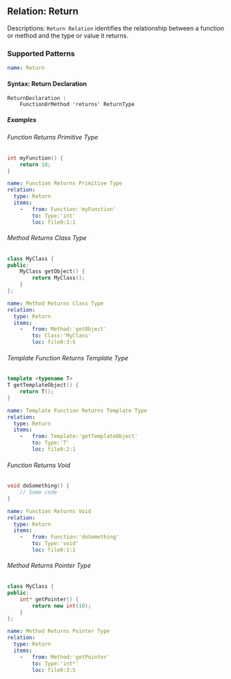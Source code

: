 ## Relation: Return

Descriptions: `Return Relation` identifies the relationship between a function or method and the type or value it returns.

### Supported Patterns

```yaml
name: Return
```

#### Syntax: Return Declaration

```text
ReturnDeclaration :
    FunctionOrMethod 'returns' ReturnType
```

##### Examples

###### Function Returns Primitive Type

```CPP
int myFunction() {
    return 10;
}
```

```yaml
name: Function Returns Primitive Type
relation:
  type: Return
  items:
    -   from: Function:'myFunction'
        to: Type:'int'
        loc: file0:1:1
```

###### Method Returns Class Type

```CPP
class MyClass {
public:
    MyClass getObject() {
        return MyClass();
    }
};
```

```yaml
name: Method Returns Class Type
relation:
  type: Return
  items:
    -   from: Method:'getObject'
        to: Class:'MyClass'
        loc: file0:3:5
```

###### Template Function Returns Template Type

```CPP
template <typename T>
T getTemplateObject() {
    return T();
}
```

```yaml
name: Template Function Returns Template Type
relation:
  type: Return
  items:
    -   from: Template:'getTemplateObject'
        to: Type:'T'
        loc: file0:2:1
```

###### Function Returns Void

```CPP
void doSomething() {
    // Some code
}
```

```yaml
name: Function Returns Void
relation:
  type: Return
  items:
    -   from: Function:'doSomething'
        to: Type:'void'
        loc: file0:1:1
```

###### Method Returns Pointer Type
```CPP
class MyClass {
public:
    int* getPointer() {
        return new int(10);
    }
};
```

```yaml
name: Method Returns Pointer Type
relation:
  type: Return
  items:
    -   from: Method:'getPointer'
        to: Type:'int*'
        loc: file0:3:5
```
